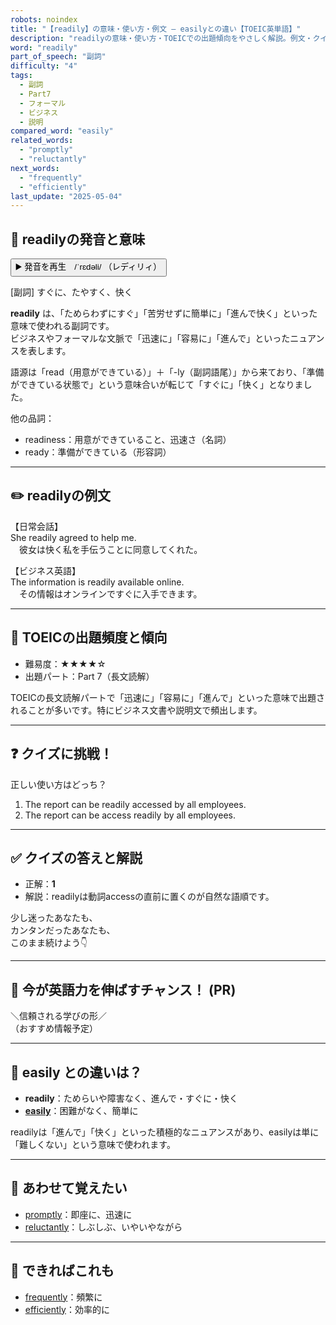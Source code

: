 ```yaml
---
robots: noindex
title: "【readily】の意味・使い方・例文 ― easilyとの違い【TOEIC英単語】"
description: "readilyの意味・使い方・TOEICでの出題傾向をやさしく解説。例文・クイズ付きでeasilyとの違いもわかりやすく学べます。"
word: "readily"
part_of_speech: "副詞"
difficulty: "4"
tags:
  - 副詞
  - Part7
  - フォーマル
  - ビジネス
  - 説明
compared_word: "easily"
related_words:
  - "promptly"
  - "reluctantly"
next_words:
  - "frequently"
  - "efficiently"
last_update: "2025-05-04"
---
```


## 🔰 readilyの発音と意味

<button class="play-audio" onclick="playTTS('readily')">
  <span class="play-audio-main">
    ▶️ 発音を再生　/ˈrɛdəli/
  </span>
  <span class="play-audio-sub">
    （レディリィ）
  </span>
</button>

[副詞] すぐに、たやすく、快く

**readily** は、「ためらわずにすぐ」「苦労せずに簡単に」「進んで快く」といった意味で使われる副詞です。  
ビジネスやフォーマルな文脈で「迅速に」「容易に」「進んで」といったニュアンスを表します。

語源は「read（用意ができている）」＋「-ly（副詞語尾）」から来ており、「準備ができている状態で」という意味合いが転じて「すぐに」「快く」となりました。

他の品詞：  
- readiness：用意ができていること、迅速さ（名詞）
- ready：準備ができている（形容詞）

---

## ✏️ readilyの例文

【日常会話】  
She readily agreed to help me.  
　彼女は快く私を手伝うことに同意してくれた。

【ビジネス英語】  
The information is readily available online.  
　その情報はオンラインですぐに入手できます。

---

## 🎯 TOEICの出題頻度と傾向

- 難易度：★★★★☆
- 出題パート：Part 7（長文読解）

TOEICの長文読解パートで「迅速に」「容易に」「進んで」といった意味で出題されることが多いです。特にビジネス文書や説明文で頻出します。

---

## ❓ クイズに挑戦！

正しい使い方はどっち？

1. The report can be readily accessed by all employees.  
2. The report can be access readily by all employees.

---

## ✅ クイズの答えと解説

- 正解：**1**
- 解説：readilyは動詞accessの直前に置くのが自然な語順です。

少し迷ったあなたも、  
カンタンだったあなたも、  
このまま続けよう👇️

---

## 🚀 今が英語力を伸ばすチャンス！ (PR)

<div class="info-center">
＼信頼される学びの形／<br>  
（おすすめ情報予定）
</div>

---

## 🤔  easily との違いは？

- **readily**：ためらいや障害なく、進んで・すぐに・快く
- **[easily](/easily)**：困難がなく、簡単に

readilyは「進んで」「快く」といった積極的なニュアンスがあり、easilyは単に「難しくない」という意味で使われます。

---

## 🧩 あわせて覚えたい

- [promptly](/promptly)：即座に、迅速に
- [reluctantly](/reluctantly)：しぶしぶ、いやいやながら

---

## 📖 できればこれも

- [frequently](/frequently)：頻繁に
- [efficiently](/efficiently)：効率的に

<!-- cvid: aid00_bid44 -->
